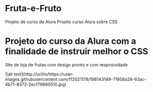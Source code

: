 # Fruta-e-Fruto
Projeto de curso da Alura
Projeto curso Alura sobre CSS
<h1> Projeto do curso da Alura com a finalidade de instruir melhor o CSS </h1>
<p>Site de loja de frutas com design pronto e com resposividade</p>
![alt text](http://url/to/https://user-images.githubusercontent.com/112021178/198143149-71808a28-63ac-4b71-8372-2ecf79860510.jpg)
